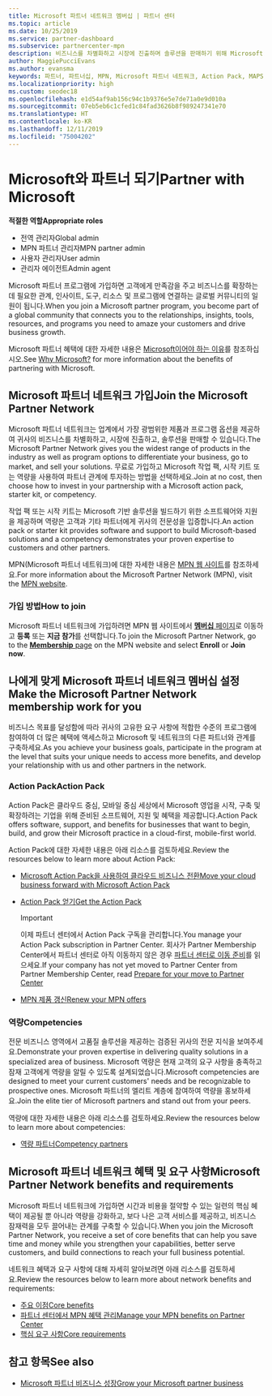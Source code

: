 ```yaml
---
title: Microsoft 파트너 네트워크 멤버십 | 파트너 센터
ms.topic: article
ms.date: 10/25/2019
ms.service: partner-dashboard
ms.subservice: partnercenter-mpn
description: 비즈니스를 차별화하고 시장에 진출하며 솔루션을 판매하기 위해 Microsoft Action Pack, 역량 및 프로그램 옵션을 포함하여 Microsoft와 파트너 혜택에 대해 알아보세요.
author: MaggiePucciEvans
ms.author: evansma
keywords: 파트너, 파트너십, MPN, Microsoft 파트너 네트워크, Action Pack, MAPS, Action Pack 구독, 혜택, MPN 혜택, 멤버십, 실버, 골드, 역량
ms.localizationpriority: high
ms.custom: seodec18
ms.openlocfilehash: e1d54af9ab156c94c1b9376e5e7de71a0e9d010a
ms.sourcegitcommit: 07eb5eb6c1cfed1c84fad3626b8f989247341e70
ms.translationtype: HT
ms.contentlocale: ko-KR
ms.lasthandoff: 12/11/2019
ms.locfileid: "75004202"
---
```

# <a name="partner-with-microsoft"></a><span data-ttu-id="92b69-104">Microsoft와 파트너 되기</span><span class="sxs-lookup"><span data-stu-id="92b69-104">Partner with Microsoft</span></span>

<span data-ttu-id="92b69-105">**적절한 역할**</span><span class="sxs-lookup"><span data-stu-id="92b69-105">**Appropriate roles**</span></span>
-   <span data-ttu-id="92b69-106">전역 관리자</span><span class="sxs-lookup"><span data-stu-id="92b69-106">Global admin</span></span>
-   <span data-ttu-id="92b69-107">MPN 파트너 관리자</span><span class="sxs-lookup"><span data-stu-id="92b69-107">MPN partner admin</span></span>
-   <span data-ttu-id="92b69-108">사용자 관리자</span><span class="sxs-lookup"><span data-stu-id="92b69-108">User admin</span></span>
-   <span data-ttu-id="92b69-109">관리자 에이전트</span><span class="sxs-lookup"><span data-stu-id="92b69-109">Admin agent</span></span>

<span data-ttu-id="92b69-110">Microsoft 파트너 프로그램에 가입하면 고객에게 만족감을 주고 비즈니스를 확장하는 데 필요한 관계, 인사이트, 도구, 리소스 및 프로그램에 연결하는 글로벌 커뮤니티의 일원이 됩니다.</span><span class="sxs-lookup"><span data-stu-id="92b69-110">When you join a Microsoft partner program, you become part of a global community that connects you to the relationships, insights, tools, resources, and programs you need to amaze your customers and drive business growth.</span></span>

<span data-ttu-id="92b69-111">Microsoft 파트너 혜택에 대한 자세한 내용은 [Microsoft이어야 하는 이유](https://partner.microsoft.com/business-opportunities/why-microsoft)를 참조하십시오.</span><span class="sxs-lookup"><span data-stu-id="92b69-111">See [Why Microsoft?](https://partner.microsoft.com/business-opportunities/why-microsoft) for more information about the benefits of partnering with Microsoft.</span></span> 

## <a name="join-the-microsoft-partner-network"></a><span data-ttu-id="92b69-112">Microsoft 파트너 네트워크 가입</span><span class="sxs-lookup"><span data-stu-id="92b69-112">Join the Microsoft Partner Network</span></span>

<!-- 12/5/18 The content below was copied and pasted directly from the Membership page of the MPN site (https://partner.microsoft.com/membership)-->

<span data-ttu-id="92b69-113">Microsoft 파트너 네트워크는 업계에서 가장 광범위한 제품과 프로그램 옵션을 제공하여 귀사의 비즈니스를 차별화하고, 시장에 진출하고, 솔루션을 판매할 수 있습니다.</span><span class="sxs-lookup"><span data-stu-id="92b69-113">The Microsoft Partner Network gives you the widest range of products in the industry as well as program options to differentiate your business, go to market, and sell your solutions.</span></span> <span data-ttu-id="92b69-114">무료로 가입하고 Microsoft 작업 팩, 시작 키트 또는 역량을 사용하여 파트너 관계에 투자하는 방법을 선택하세요.</span><span class="sxs-lookup"><span data-stu-id="92b69-114">Join at no cost, then choose how to invest in your partnership with a Microsoft action pack, starter kit, or competency.</span></span>

<span data-ttu-id="92b69-115">작업 팩 또는 시작 키트는 Microsoft 기반 솔루션을 빌드하기 위한 소프트웨어와 지원을 제공하며 역량은 고객과 기타 파트너에게 귀사의 전문성을 입증합니다.</span><span class="sxs-lookup"><span data-stu-id="92b69-115">An action pack or starter kit provides software and support to build Microsoft-based solutions and a competency demonstrates your proven expertise to customers and other partners.</span></span>

<span data-ttu-id="92b69-116">MPN(Microsoft 파트너 네트워크)에 대한 자세한 내용은 [MPN 웹 사이트](https://partner.microsoft.com/commercial)를 참조하세요.</span><span class="sxs-lookup"><span data-stu-id="92b69-116">For more information about the Microsoft Partner Network (MPN), visit the [MPN website](https://partner.microsoft.com/commercial).</span></span>

### <a name="how-to-join"></a><span data-ttu-id="92b69-117">가입 방법</span><span class="sxs-lookup"><span data-stu-id="92b69-117">How to join</span></span>

<span data-ttu-id="92b69-118">Microsoft 파트너 네트워크에 가입하려면 MPN 웹 사이트에서 [**멤버십** 페이지](https://partner.microsoft.com/membership)로 이동하고 **등록** 또는 **지금 참가**를 선택합니다.</span><span class="sxs-lookup"><span data-stu-id="92b69-118">To join the Microsoft Partner Network, go to the [**Membership** page](https://partner.microsoft.com/membership) on the MPN website and select **Enroll** or **Join now**.</span></span>

## <a name="make-the-microsoft-partner-network-membership-work-for-you"></a><span data-ttu-id="92b69-119">나에게 맞게 Microsoft 파트너 네트워크 멤버십 설정</span><span class="sxs-lookup"><span data-stu-id="92b69-119">Make the Microsoft Partner Network membership work for you</span></span>

<!-- 10/25/2019 The content below content from the Membership pages of the MPN site (https://partner.microsoft.com/membership) and additional updated content.-->

<span data-ttu-id="92b69-120">비즈니스 목표를 달성함에 따라 귀사의 고유한 요구 사항에 적합한 수준의 프로그램에 참여하여 더 많은 혜택에 액세스하고 Microsoft 및 네트워크의 다른 파트너와 관계를 구축하세요.</span><span class="sxs-lookup"><span data-stu-id="92b69-120">As you achieve your business goals, participate in the program at the level that suits your unique needs to access more benefits, and develop your relationship with us and other partners in the network.</span></span>

### <a name="action-pack"></a><span data-ttu-id="92b69-121">Action Pack</span><span class="sxs-lookup"><span data-stu-id="92b69-121">Action Pack</span></span>

<span data-ttu-id="92b69-122">Action Pack은 클라우드 중심, 모바일 중심 세상에서 Microsoft 영업을 시작, 구축 및 확장하려는 기업을 위해 준비된 소프트웨어, 지원 및 혜택을 제공합니다.</span><span class="sxs-lookup"><span data-stu-id="92b69-122">Action Pack offers software, support, and benefits for businesses that want to begin, build, and grow their Microsoft practice in a cloud-first, mobile-first world.</span></span> 

<span data-ttu-id="92b69-123">Action Pack에 대한 자세한 내용은 아래 리소스를 검토하세요.</span><span class="sxs-lookup"><span data-stu-id="92b69-123">Review the resources below to learn more about Action Pack:</span></span>

- [<span data-ttu-id="92b69-124">Microsoft Action Pack을 사용하여 클라우드 비즈니스 전환</span><span class="sxs-lookup"><span data-stu-id="92b69-124">Move your cloud business forward with Microsoft Action Pack</span></span>](https://partner.microsoft.com/membership/action-pack)

- [<span data-ttu-id="92b69-125">Action Pack 얻기</span><span class="sxs-lookup"><span data-stu-id="92b69-125">Get the Action Pack</span></span>](mpn-get-action-pack.md)
  
    >[!IMPORTANT]
    ><span data-ttu-id="92b69-126">이제 파트너 센터에서 Action Pack 구독을 관리합니다.</span><span class="sxs-lookup"><span data-stu-id="92b69-126">You manage your Action Pack subscription in Partner Center.</span></span> <span data-ttu-id="92b69-127">회사가 Partner Membership Center에서 파트너 센터로 아직 이동하지 않은 경우 [파트너 센터로 이동 준비](prepare-pmc-pc-migration.md)를 읽으세요.</span><span class="sxs-lookup"><span data-stu-id="92b69-127">If your company has not yet moved to Partner Center from Partner Membership Center, read [Prepare for your move to Partner Center](prepare-pmc-pc-migration.md)</span></span>  

- [<span data-ttu-id="92b69-128">MPN 제품 갱신</span><span class="sxs-lookup"><span data-stu-id="92b69-128">Renew your MPN offers</span></span>](renew-mpn-offers.md)

### <a name="competencies"></a><span data-ttu-id="92b69-129">역량</span><span class="sxs-lookup"><span data-stu-id="92b69-129">Competencies</span></span>

<span data-ttu-id="92b69-130">전문 비즈니스 영역에서 고품질 솔루션을 제공하는 검증된 귀사의 전문 지식을 보여주세요.</span><span class="sxs-lookup"><span data-stu-id="92b69-130">Demonstrate your proven expertise in delivering quality solutions in a specialized area of business.</span></span> <span data-ttu-id="92b69-131">Microsoft 역량은 현재 고객의 요구 사항을 충족하고 잠재 고객에게 역량을 알릴 수 있도록 설계되었습니다.</span><span class="sxs-lookup"><span data-stu-id="92b69-131">Microsoft competencies are designed to meet your current customers' needs and be recognizable to prospective ones.</span></span> <span data-ttu-id="92b69-132">Microsoft 파트너의 엘리트 계층에 참여하여 역량을 홍보하세요.</span><span class="sxs-lookup"><span data-stu-id="92b69-132">Join the elite tier of Microsoft partners and stand out from your peers.</span></span>

<span data-ttu-id="92b69-133">역량에 대한 자세한 내용은 아래 리소스를 검토하세요.</span><span class="sxs-lookup"><span data-stu-id="92b69-133">Review the resources below to learn more about competencies:</span></span>

- [<span data-ttu-id="92b69-134">역량 파트너</span><span class="sxs-lookup"><span data-stu-id="92b69-134">Competency partners</span></span>](https://partner.microsoft.com/membership/competencies)

## <a name="microsoft-partner-network-benefits-and-requirements"></a><span data-ttu-id="92b69-135">Microsoft 파트너 네트워크 혜택 및 요구 사항</span><span class="sxs-lookup"><span data-stu-id="92b69-135">Microsoft Partner Network benefits and requirements</span></span>

<span data-ttu-id="92b69-136">Microsoft 파트너 네트워크에 가입하면 시간과 비용을 절약할 수 있는 일련의 핵심 혜택이 제공될 뿐 아니라 역량을 강화하고, 보다 나은 고객 서비스를 제공하고, 비즈니스 잠재력을 모두 끌어내는 관계를 구축할 수 있습니다.</span><span class="sxs-lookup"><span data-stu-id="92b69-136">When you join the Microsoft Partner Network, you receive a set of core benefits that can help you save time and money while you strengthen your capabilities, better serve customers, and build connections to reach your full business potential.</span></span>

<span data-ttu-id="92b69-137">네트워크 혜택과 요구 사항에 대해 자세히 알아보려면 아래 리소스를 검토하세요.</span><span class="sxs-lookup"><span data-stu-id="92b69-137">Review the resources below to learn more about network benefits and requirements:</span></span>

- [<span data-ttu-id="92b69-138">주요 이점</span><span class="sxs-lookup"><span data-stu-id="92b69-138">Core benefits</span></span>](https://partner.microsoft.com/membership/core-benefits#simple-tab-content-1)
- [<span data-ttu-id="92b69-139">파트너 센터에서 MPN 혜택 관리</span><span class="sxs-lookup"><span data-stu-id="92b69-139">Manage your MPN benefits on Partner Center</span></span>](manage-your-partner-network-benefits.md)
- [<span data-ttu-id="92b69-140">핵심 요구 사항</span><span class="sxs-lookup"><span data-stu-id="92b69-140">Core requirements</span></span>](https://partner.microsoft.com/membership/core-benefits#simple-tab-content-2)

## <a name="see-also"></a><span data-ttu-id="92b69-141">참고 항목</span><span class="sxs-lookup"><span data-stu-id="92b69-141">See also</span></span>
- [<span data-ttu-id="92b69-142">Microsoft 파트너 비즈니스 성장</span><span class="sxs-lookup"><span data-stu-id="92b69-142">Grow your Microsoft partner business</span></span>](grow-your-business.md)
